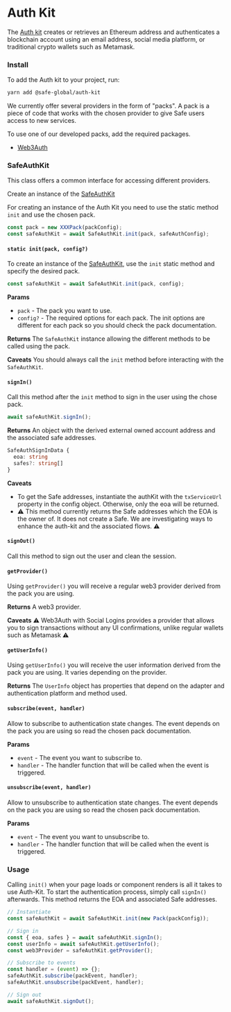 # Auth Kit

The [Auth kit](https://github.com/safe-global/safe-core-sdk/tree/main/packages/auth-kit) creates or retrieves an Ethereum address and authenticates a blockchain account using an email address, social media platform, or traditional crypto wallets such as Metamask.

### Install

To add the Auth kit to your project, run:

```bash
yarn add @safe-global/auth-kit
```

We currently offer several providers in the form of "packs". A pack is a piece of code that works with the chosen provider to give Safe users access to new services.

To use one of our developed packs, add the required packages.

- [Web3Auth](./web3auth-modal.md#install)

### SafeAuthKit

This class offers a common interface for accessing different providers.

Create an instance of the [SafeAuthKit](https://github.com/safe-global/safe-core-sdk/blob/main/packages/auth-kit/src/SafeAuthKit.ts)

For creating an instance of the Auth Kit you need to use the static method `init` and use the chosen pack.

```typescript
const pack = new XXXPack(packConfig);
const safeAuthKit = await SafeAuthKit.init(pack, safeAuthConfig);
```

#### `static init(pack, config?)`

To create an instance of the [SafeAuthKit](https://github.com/safe-global/safe-core-sdk/blob/main/packages/auth-kit/src/SafeAuthKit.ts), use the `init` static method and specify the desired pack.

```typescript
const safeAuthKit = await SafeAuthKit.init(pack, config);
```

**Params**

- `pack` - The pack you want to use.
- `config?` - The required options for each pack. The init options are different for each pack so you should check the pack documentation.

**Returns**
The `SafeAuthKit` instance allowing the different methods to be called using the pack.

**Caveats**
You should always call the `init` method before interacting with the `SafeAuthKit`.

#### `signIn()`

Call this method after the `init` method to sign in the user using the chose pack.

```typescript
await safeAuthKit.signIn();
```

**Returns**
An object with the derived external owned account address and the associated safe addresses.

```typescript
SafeAuthSignInData {
  eoa: string
  safes?: string[]
}
```

**Caveats**

- To get the Safe addresses, instantiate the authKit with the `txServiceUrl` property in the config object. Otherwise, only the eoa will be returned.
- ⚠️ This method currently returns the Safe addresses which the EOA is the owner of. It does not create a Safe. We are investigating ways to enhance the auth-kit and the associated flows. ⚠️

#### `signOut()`

Call this method to sign out the user and clean the session.

#### `getProvider()`

Using `getProvider()` you will receive a regular web3 provider derived from the pack you are using.

**Returns**
A web3 provider.

**Caveats**
⚠️ Web3Auth with Social Logins provides a provider that allows you to sign transactions without any UI confirmations, unlike regular wallets such as Metamask ⚠️

#### `getUserInfo()`

Using `getUserInfo()` you will receive the user information derived from the pack you are using. It varies depending on the provider.

**Returns**
The `UserInfo` object has properties that depend on the adapter and authentication platform and method used.

#### `subscribe(event, handler)`

Allow to subscribe to authentication state changes. The event depends on the pack you are using so read the chosen pack documentation.

**Params**

- `event` - The event you want to subscribe to.
- `handler` - The handler function that will be called when the event is triggered.

#### `unsubscribe(event, handler)`

Allow to unsubscribe to authentication state changes. The event depends on the pack you are using so read the chosen pack documentation.

**Params**

- `event` - The event you want to unsubscribe to.
- `handler` - The handler function that will be called when the event is triggered.

### Usage

Calling `init()` when your page loads or component renders is all it takes to use Auth-Kit. To start the authentication process, simply call `signIn()` afterwards. This method returns the EOA and associated Safe addresses.

```typescript
// Instantiate
const safeAuthKit = await SafeAuthKit.init(new Pack(packConfig));

// Sign in
const { eoa, safes } = await safeAuthKit.signIn();
const userInfo = await safeAuthKit.getUserInfo();
const web3Provider = safeAuthKit.getProvider();

// Subscribe to events
const handler = (event) => {};
safeAuthKit.subscribe(packEvent, handler);
safeAuthKit.unsubscribe(packEvent, handler);

// Sign out
await safeAuthKit.signOut();
```
